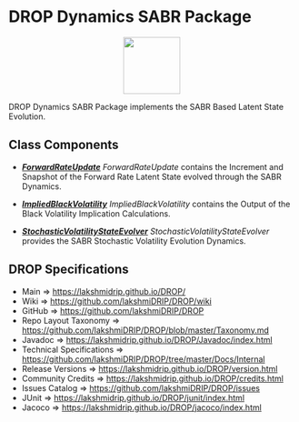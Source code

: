 # DROP Dynamics SABR Package

<p align="center"><img src="https://github.com/lakshmiDRIP/DROP/blob/master/DRIP_Logo.gif?raw=true" width="100"></p>

DROP Dynamics SABR Package implements the SABR Based Latent State Evolution.


## Class Components

 * [***ForwardRateUpdate***](https://github.com/lakshmiDRIP/DROP/tree/master/src/main/java/org/drip/dynamics/lmm/ForwardRateUpdate.java)
 <i>ForwardRateUpdate</i> contains the Increment and Snapshot of the Forward Rate Latent State evolved
 through the SABR Dynamics.

 * [***ImpliedBlackVolatility***](https://github.com/lakshmiDRIP/DROP/tree/master/src/main/java/org/drip/dynamics/lmm/ImpliedBlackVolatility.java)
 <i>ImpliedBlackVolatility</i> contains the Output of the Black Volatility Implication Calculations.

 * [***StochasticVolatilityStateEvolver***](https://github.com/lakshmiDRIP/DROP/tree/master/src/main/java/org/drip/dynamics/lmm/StochasticVolatilityStateEvolver.java)
 <i>StochasticVolatilityStateEvolver</i> provides the SABR Stochastic Volatility Evolution Dynamics.


## DROP Specifications

 * Main                     => https://lakshmidrip.github.io/DROP/
 * Wiki                     => https://github.com/lakshmiDRIP/DROP/wiki
 * GitHub                   => https://github.com/lakshmiDRIP/DROP
 * Repo Layout Taxonomy     => https://github.com/lakshmiDRIP/DROP/blob/master/Taxonomy.md
 * Javadoc                  => https://lakshmidrip.github.io/DROP/Javadoc/index.html
 * Technical Specifications => https://github.com/lakshmiDRIP/DROP/tree/master/Docs/Internal
 * Release Versions         => https://lakshmidrip.github.io/DROP/version.html
 * Community Credits        => https://lakshmidrip.github.io/DROP/credits.html
 * Issues Catalog           => https://github.com/lakshmiDRIP/DROP/issues
 * JUnit                    => https://lakshmidrip.github.io/DROP/junit/index.html
 * Jacoco                   => https://lakshmidrip.github.io/DROP/jacoco/index.html
